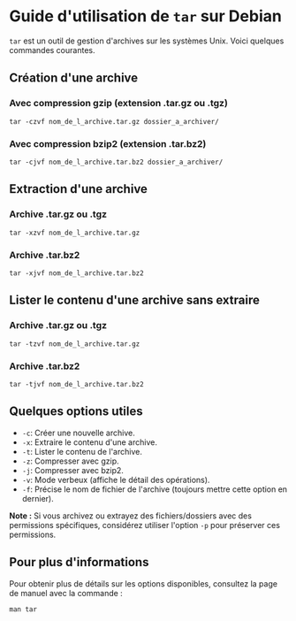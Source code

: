 # Guide d'utilisation de `tar` sur Debian

`tar` est un outil de gestion d'archives sur les systèmes Unix. Voici quelques commandes courantes.

## Création d'une archive

### Avec compression gzip (extension .tar.gz ou .tgz)
```
tar -czvf nom_de_l_archive.tar.gz dossier_a_archiver/
```

### Avec compression bzip2 (extension .tar.bz2)
```
tar -cjvf nom_de_l_archive.tar.bz2 dossier_a_archiver/
```

## Extraction d'une archive

### Archive .tar.gz ou .tgz
```
tar -xzvf nom_de_l_archive.tar.gz
```

### Archive .tar.bz2
```
tar -xjvf nom_de_l_archive.tar.bz2
```

## Lister le contenu d'une archive sans extraire

### Archive .tar.gz ou .tgz
```
tar -tzvf nom_de_l_archive.tar.gz
```

### Archive .tar.bz2
```
tar -tjvf nom_de_l_archive.tar.bz2
```

## Quelques options utiles

- `-c`: Créer une nouvelle archive.
- `-x`: Extraire le contenu d'une archive.
- `-t`: Lister le contenu de l'archive.
- `-z`: Compresser avec gzip.
- `-j`: Compresser avec bzip2.
- `-v`: Mode verbeux (affiche le détail des opérations).
- `-f`: Précise le nom de fichier de l'archive (toujours mettre cette option en dernier).

**Note :** Si vous archivez ou extrayez des fichiers/dossiers avec des permissions spécifiques, considérez utiliser l'option `-p` pour préserver ces permissions.

## Pour plus d'informations
Pour obtenir plus de détails sur les options disponibles, consultez la page de manuel avec la commande :
```
man tar
```

